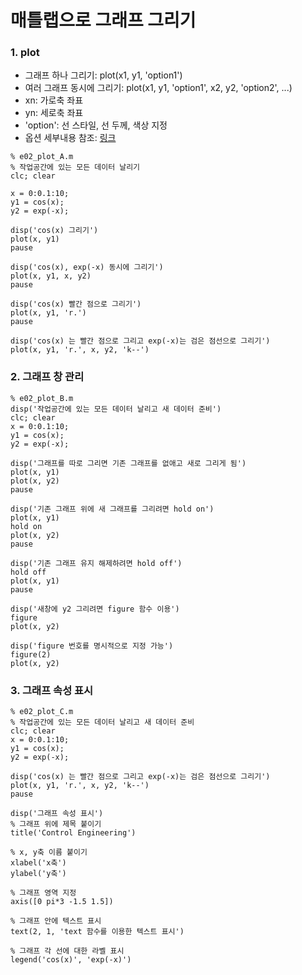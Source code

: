 # 매틀랩으로 그래프 그리기

### 1. plot

- 그래프 하나 그리기: plot(x1, y1, 'option1')
- 여러 그래프 동시에 그리기: plot(x1, y1, 'option1', x2, y2, 'option2', ...)
- xn: 가로축 좌표
- yn: 세로축 좌표
- 'option': 선 스타일, 선 두께, 색상 지정
- 옵션 세부내용 참조: [링크](https://kr.mathworks.com/help/matlab/ref/plot.html?searchHighlight=plot&s_tid=doc_srchtitle#btzitot-LineSpec)

```
% e02_plot_A.m
% 작업공간에 있는 모든 데이터 날리기
clc; clear

x = 0:0.1:10;
y1 = cos(x);
y2 = exp(-x);

disp('cos(x) 그리기')
plot(x, y1)
pause

disp('cos(x), exp(-x) 동시에 그리기')
plot(x, y1, x, y2)
pause

disp('cos(x) 빨간 점으로 그리기')
plot(x, y1, 'r.')
pause

disp('cos(x) 는 빨간 점으로 그리고 exp(-x)는 검은 점선으로 그리기')
plot(x, y1, 'r.', x, y2, 'k--')
```


### 2. 그래프 창 관리
```
% e02_plot_B.m
disp('작업공간에 있는 모든 데이터 날리고 새 데이터 준비')
clc; clear
x = 0:0.1:10;
y1 = cos(x);
y2 = exp(-x);

disp('그래프를 따로 그리면 기존 그래프를 없애고 새로 그리게 됨')
plot(x, y1)
plot(x, y2)
pause

disp('기존 그래프 위에 새 그래프를 그리려면 hold on')
plot(x, y1)
hold on
plot(x, y2)
pause

disp('기존 그래프 유지 해제하려면 hold off')
hold off
plot(x, y1)
pause

disp('새창에 y2 그리려면 figure 함수 이용')
figure
plot(x, y2)

disp('figure 번호를 명시적으로 지정 가능')
figure(2)
plot(x, y2)
```


### 3. 그래프 속성 표시
```
% e02_plot_C.m
% 작업공간에 있는 모든 데이터 날리고 새 데이터 준비
clc; clear
x = 0:0.1:10;
y1 = cos(x);
y2 = exp(-x);

disp('cos(x) 는 빨간 점으로 그리고 exp(-x)는 검은 점선으로 그리기')
plot(x, y1, 'r.', x, y2, 'k--')
pause

disp('그래프 속성 표시')
% 그래프 위에 제목 붙이기
title('Control Engineering')

% x, y축 이름 붙이기
xlabel('x축')
ylabel('y축')

% 그래프 영역 지정
axis([0 pi*3 -1.5 1.5])

% 그래프 안에 텍스트 표시
text(2, 1, 'text 함수를 이용한 텍스트 표시')

% 그래프 각 선에 대한 라벨 표시
legend('cos(x)', 'exp(-x)')
```

